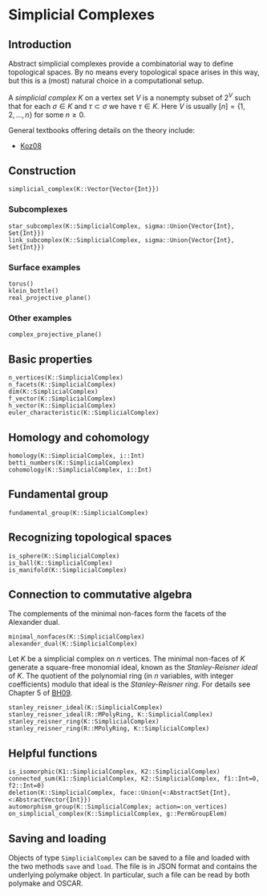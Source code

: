 # Simplicial Complexes

## Introduction

Abstract simplicial complexes provide a combinatorial way to define topological spaces.
By no means every topological space arises in this way, but this is a (most) natural choice in a computational setup.

A *simplicial complex* $K$ on a vertex set $V$ is a nonempty subset of $2^V$ such that for each $\sigma \in K$ and $\tau \subset\sigma$ we have $\tau\in K$.
Here $V$ is usually $[n] = \{1,2,\dots,n\}$ for some $n\geq 0$.

General textbooks offering details on the theory include:
- [Koz08](@cite)

## Construction

```@docs
simplicial_complex(K::Vector{Vector{Int}})
```

### Subcomplexes

```@docs
star_subcomplex(K::SimplicialComplex, sigma::Union{Vector{Int}, Set{Int}})
link_subcomplex(K::SimplicialComplex, sigma::Union{Vector{Int}, Set{Int}})
```

### Surface examples

```@docs
torus()
klein_bottle()
real_projective_plane()
```

### Other examples

```@docs
complex_projective_plane()
```

## Basic properties

```@docs
n_vertices(K::SimplicialComplex)
n_facets(K::SimplicialComplex)
dim(K::SimplicialComplex)
f_vector(K::SimplicialComplex)
h_vector(K::SimplicialComplex)
euler_characteristic(K::SimplicialComplex)
```

## Homology and cohomology

```@docs
homology(K::SimplicialComplex, i::Int)
betti_numbers(K::SimplicialComplex)
cohomology(K::SimplicialComplex, i::Int)
```
## Fundamental group

```@docs
fundamental_group(K::SimplicialComplex)
```

## Recognizing topological spaces

```@docs
is_sphere(K::SimplicialComplex)
is_ball(K::SimplicialComplex)
is_manifold(K::SimplicialComplex)
```

## Connection to commutative algebra

The complements of the minimal non-faces form the facets of the Alexander dual.

```@docs
minimal_nonfaces(K::SimplicialComplex)
alexander_dual(K::SimplicialComplex)
```

Let $K$ be a simplicial complex on $n$ vertices.
The minimal non-faces of $K$ generate a square-free monomial ideal, known as the *Stanley-Reisner ideal* of $K$.
The quotient of the polynomial ring (in $n$ variables, with integer coefficients) modulo that ideal is the *Stanley-Reisner ring*.
For details see Chapter 5 of [BH09](@cite).

```@docs
stanley_reisner_ideal(K::SimplicialComplex)
stanley_reisner_ideal(R::MPolyRing, K::SimplicialComplex)
stanley_reisner_ring(K::SimplicialComplex)
stanley_reisner_ring(R::MPolyRing, K::SimplicialComplex)
```

## Helpful functions

```@docs
is_isomorphic(K1::SimplicialComplex, K2::SimplicialComplex)
connected_sum(K1::SimplicialComplex, K2::SimplicialComplex, f1::Int=0, f2::Int=0)
deletion(K::SimplicialComplex, face::Union{<:AbstractSet{Int},<:AbstractVector{Int}})
automorphism_group(K::SimplicialComplex; action=:on_vertices)
on_simplicial_complex(K::SimplicialComplex, g::PermGroupElem)
```

## Saving and loading

Objects of type `SimplicialComplex` can be saved to a file and loaded with the
two methods `save` and `load`.  The file is in JSON format and contains the
underlying polymake object.  In particular, such a file can be read by both
polymake and OSCAR.
